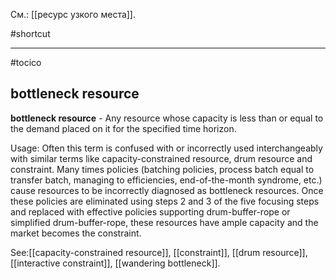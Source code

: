 См.: [[ресурс узкого места]].

#shortcut




<hr/>

#tocico

## bottleneck resource

<b>bottleneck resource</b> -   Any resource whose capacity is less than or equal to the demand placed on it for the specified time horizon. 




Usage: Often this term is confused with or incorrectly used interchangeably with similar terms like capacity-constrained resource, drum resource and constraint.  Many times policies (batching policies, process batch equal to transfer batch, managing to efficiencies, end-of-the-month syndrome, etc.) cause resources to be incorrectly diagnosed as bottleneck resources. Once these policies are eliminated using steps 2 and 3 of the five focusing steps and replaced with effective policies supporting drum-buffer-rope or simplified drum-buffer-rope, these resources have ample capacity and the market becomes the constraint.  



See:[[capacity-constrained resource]], [[constraint]], [[drum resource]], [[interactive constraint]], [[wandering bottleneck]].
